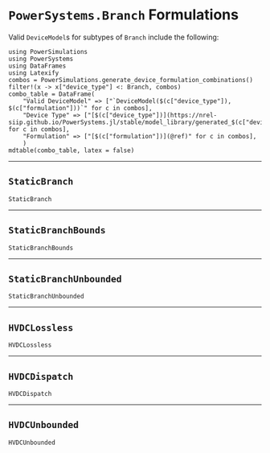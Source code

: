 # `PowerSystems.Branch` Formulations


Valid `DeviceModel`s for subtypes of `Branch` include the following:

```@eval
using PowerSimulations
using PowerSystems
using DataFrames
using Latexify
combos = PowerSimulations.generate_device_formulation_combinations()
filter!(x -> x["device_type"] <: Branch, combos)
combo_table = DataFrame(
    "Valid DeviceModel" => ["`DeviceModel($(c["device_type"]), $(c["formulation"]))`" for c in combos],
    "Device Type" => ["[$(c["device_type"])](https://nrel-siip.github.io/PowerSystems.jl/stable/model_library/generated_$(c["device_type"])/)" for c in combos],
    "Formulation" => ["[$(c["formulation"])](@ref)" for c in combos],
    )
mdtable(combo_table, latex = false)
```

---

## `StaticBranch`

```@docs
StaticBranch
```

---

## `StaticBranchBounds`

```@docs
StaticBranchBounds
```

---

## `StaticBranchUnbounded`

```@docs
StaticBranchUnbounded
```

---

## `HVDCLossless`

```@docs
HVDCLossless
```

---

## `HVDCDispatch`

```@docs
HVDCDispatch
```

---

## `HVDCUnbounded`

```@docs
HVDCUnbounded
```